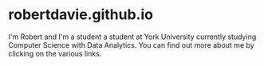 # robertdavie.github.io

I'm Robert and I'm a student a student at York University currently studying Computer Science with Data Analytics. You can find out more about me by clicking on the various links.
